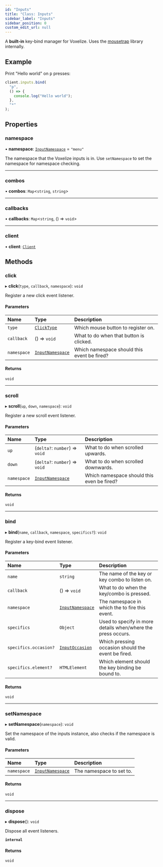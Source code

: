 ```yaml
---
id: "Inputs"
title: "Class: Inputs"
sidebar_label: "Inputs"
sidebar_position: 0
custom_edit_url: null
---
```


A **built-in** key-bind manager for Voxelize. Uses the [mousetrap](https://github.com/ccampbell/mousetrap)
library internally.

## Example
Print "Hello world" on <kbd>p</kbd> presses:
```typescript
client.inputs.bind(
  "p",
  () => {
    console.log("Hello world");
  },
  "*"
);
```

## Properties

### namespace

• **namespace**: [`InputNamespace`](../modules.md#inputnamespace) = `"menu"`

The namespace that the Voxelize inputs is in. Use `setNamespace` to
set the namespace for namespace checking.

___

### combos

• **combos**: `Map`<`string`, `string`\>

___

### callbacks

• **callbacks**: `Map`<`string`, () => `void`\>

___

### client

• **client**: [`Client`](Client.md)

## Methods

### click

▸ **click**(`type`, `callback`, `namespace`): `void`

Register a new click event listener.

#### Parameters

| Name | Type | Description |
| :------ | :------ | :------ |
| `type` | [`ClickType`](../modules.md#clicktype) | Which mouse button to register on. |
| `callback` | () => `void` | What to do when that button is clicked. |
| `namespace` | [`InputNamespace`](../modules.md#inputnamespace) | Which namespace should this event be fired? |

#### Returns

`void`

___

### scroll

▸ **scroll**(`up`, `down`, `namespace`): `void`

Register a new scroll event listener.

#### Parameters

| Name | Type | Description |
| :------ | :------ | :------ |
| `up` | (`delta?`: `number`) => `void` | What to do when scrolled upwards. |
| `down` | (`delta?`: `number`) => `void` | What to do when scrolled downwards. |
| `namespace` | [`InputNamespace`](../modules.md#inputnamespace) | Which namespace should this even be fired? |

#### Returns

`void`

___

### bind

▸ **bind**(`name`, `callback`, `namespace`, `specifics?`): `void`

Register a key-bind event listener.

#### Parameters

| Name | Type | Description |
| :------ | :------ | :------ |
| `name` | `string` | The name of the key or key combo to listen on. |
| `callback` | () => `void` | What to do when the key/combo is pressed. |
| `namespace` | [`InputNamespace`](../modules.md#inputnamespace) | The namespace in which the to fire this event. |
| `specifics` | `Object` | Used to specify in more details when/where the press occurs. |
| `specifics.occasion?` | [`InputOccasion`](../modules.md#inputoccasion) | Which pressing occasion should the event be fired. |
| `specifics.element?` | `HTMLElement` | Which element should the key binding be bound to. |

#### Returns

`void`

___

### setNamespace

▸ **setNamespace**(`namespace`): `void`

Set the namespace of the inputs instance, also checks if the namespace is valid.

#### Parameters

| Name | Type | Description |
| :------ | :------ | :------ |
| `namespace` | [`InputNamespace`](../modules.md#inputnamespace) | The namespace to set to. |

#### Returns

`void`

___

### dispose

▸ **dispose**(): `void`

Dispose all event listeners.

**`internal`**

#### Returns

`void`

